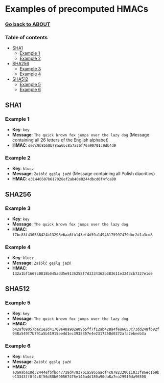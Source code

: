 # Examples of precomputed HMACs

### [Go back to ABOUT](ABOUT.md)

### Table of contents

- [SHA1](#sha1)
    - [Example 1](#example-1)
    - [Example 2](#example-2)
- [SHA256](#sha256)
    - [Example 3](#example-3)
    - [Example 4](#example-4)
- [SHA512](#sha512)
    - [Example 5](#example-5)
    - [Example 6](#example-6)

## SHA1

### Example 1

- **Key**: `key`
- **Message**: `The quick brown fox jumps over the lazy dog` (Message containing all 26 letters of the English alphabet)
- **HMAC**: `de7c9b85b8b78aa6bc8a7a36f70a90701c9db4d9`

### Example 2

- **Key**: `klucz`
- **Message**: `Zażółć gęślą jaźń` (Message containing all Polish diacritics)
- **HMAC**: `e31446607b617028ef2ab40e8244dbcd0f4fca80`

## SHA256

### Example 3

- **Key**: `key`
- **Message**: `The quick brown fox jumps over the lazy dog`
- **HMAC**: `f7bc83f430538424b13298e6aa6fb143ef4d59a14946175997479dbc2d1a3cd8`

### Example 4

- **Key**: `klucz`
- **Message**: `Zażółć gęślą jaźń`
- **HMAC**: `132a1bf1667c0818b045add5e9136258f7d3234362b383611e3243cb7327e1de`

## SHA512

### Example 5

- **Key**: `key`
- **Message**: `The quick brown fox jumps over the lazy dog`
- **HMAC**: `b42af09057bac1e2d41708e48a902e09b5ff7f12ab428a4fe86653c73dd248fb82f948a549f7b791a5b41915ee4d1ec3935357e4e2317250d0372afa2ebeeb3a`

### Example 6

- **Key**: `klucz`
- **Message**: `Zażółć gęślą jaźń`
- **HMAC**: `a3a9aba18d32444efbfbd47718d4783761a5865aacf4c8782320611033f86ec169be13343ff0f4c8f56d88b690567476e146a4d180a90da8a7ea29910da96508`
